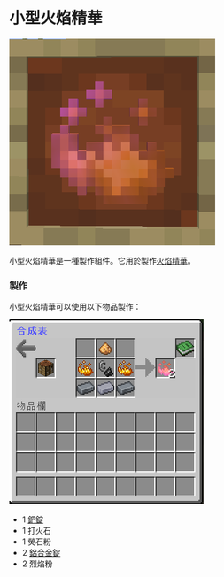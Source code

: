 # 小型火焰精華

![](<../.gitbook/assets/image (112).png>)

小型火焰精華是一種製作組件。它用於製作[火焰精華](fire-essence.md)。

### 製作

小型火焰精華可以使用以下物品製作：

![](<../.gitbook/assets/image (111).png>)

* 1 [鈀錠](palladium-ingot.md)
* 1 打火石
* 1 熒石粉
* 2 [鋁合金錠](aluminium-alloy-ingot.md)
* 2 烈焰粉
